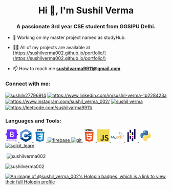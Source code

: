 <h1 align="center">Hi 👋, I'm Sushil Verma</h1>
<h3 align="center">A passionate 3rd year CSE student from GGSIPU Delhi.</h3>



- 🌱 Working on  my master project named as studyHub.

- 👨‍💻 All of my projects are available at [https://sushilverma002.github.io/portfolio/](https://sushilverma002.github.io/portfolio/)

- 📫 How to reach me **sushilvarma9911@gmail.com**



<h3 align="left">Connect with me:</h3>
<p align="left">
<a href="https://twitter.com/sushilv27796914" target="blank"><img align="center" src="https://raw.githubusercontent.com/rahuldkjain/github-profile-readme-generator/master/src/images/icons/Social/twitter.svg" alt="sushilv27796914" height="30" width="40" /></a>
<a href="https://linkedin.com/in/https://www.linkedin.com/in/sushil-verma-1b228423a" target="blank"><img align="center" src="https://raw.githubusercontent.com/rahuldkjain/github-profile-readme-generator/master/src/images/icons/Social/linked-in-alt.svg" alt="https://www.linkedin.com/in/sushil-verma-1b228423a" height="30" width="40" /></a>
<a href="https://instagram.com/https://www.instagram.com/sushil_verma_002/" target="blank"><img align="center" src="https://raw.githubusercontent.com/rahuldkjain/github-profile-readme-generator/master/src/images/icons/Social/instagram.svg" alt="https://www.instagram.com/sushil_verma_002/" height="30" width="40" /></a>
<a href="https://www.youtube.com/c/sushil verma" target="blank"><img align="center" src="https://raw.githubusercontent.com/rahuldkjain/github-profile-readme-generator/master/src/images/icons/Social/youtube.svg" alt="sushil verma" height="30" width="40" /></a>
<a href="https://www.leetcode.com/https://leetcode.com/sushilvarma9911/" target="blank"><img align="center" src="https://raw.githubusercontent.com/rahuldkjain/github-profile-readme-generator/master/src/images/icons/Social/leet-code.svg" alt="https://leetcode.com/sushilvarma9911/" height="30" width="40" /></a>
</p>

<h3 align="left">Languages and Tools:</h3>
<p align="left"> <a href="https://getbootstrap.com" target="_blank" rel="noreferrer"> <img src="https://raw.githubusercontent.com/devicons/devicon/master/icons/bootstrap/bootstrap-plain-wordmark.svg" alt="bootstrap" width="40" height="40"/> </a> <a href="https://www.w3schools.com/cpp/" target="_blank" rel="noreferrer"> <img src="https://raw.githubusercontent.com/devicons/devicon/master/icons/cplusplus/cplusplus-original.svg" alt="cplusplus" width="40" height="40"/> </a> <a href="https://www.w3schools.com/css/" target="_blank" rel="noreferrer"> <img src="https://raw.githubusercontent.com/devicons/devicon/master/icons/css3/css3-original-wordmark.svg" alt="css3" width="40" height="40"/> </a> <a href="https://firebase.google.com/" target="_blank" rel="noreferrer"> <img src="https://www.vectorlogo.zone/logos/firebase/firebase-icon.svg" alt="firebase" width="40" height="40"/> </a> <a href="https://git-scm.com/" target="_blank" rel="noreferrer"> <img src="https://www.vectorlogo.zone/logos/git-scm/git-scm-icon.svg" alt="git" width="40" height="40"/> </a> <a href="https://www.w3.org/html/" target="_blank" rel="noreferrer"> <img src="https://raw.githubusercontent.com/devicons/devicon/master/icons/html5/html5-original-wordmark.svg" alt="html5" width="40" height="40"/> </a> <a href="https://developer.mozilla.org/en-US/docs/Web/JavaScript" target="_blank" rel="noreferrer"> <img src="https://raw.githubusercontent.com/devicons/devicon/master/icons/javascript/javascript-original.svg" alt="javascript" width="40" height="40"/> </a> <a href="https://www.mysql.com/" target="_blank" rel="noreferrer"> <img src="https://raw.githubusercontent.com/devicons/devicon/master/icons/mysql/mysql-original-wordmark.svg" alt="mysql" width="40" height="40"/> </a> <a href="https://pandas.pydata.org/" target="_blank" rel="noreferrer"> <img src="https://raw.githubusercontent.com/devicons/devicon/2ae2a900d2f041da66e950e4d48052658d850630/icons/pandas/pandas-original.svg" alt="pandas" width="40" height="40"/> </a> <a href="https://www.python.org" target="_blank" rel="noreferrer"> <img src="https://raw.githubusercontent.com/devicons/devicon/master/icons/python/python-original.svg" alt="python" width="40" height="40"/> </a> <a href="https://scikit-learn.org/" target="_blank" rel="noreferrer"> <img src="https://upload.wikimedia.org/wikipedia/commons/0/05/Scikit_learn_logo_small.svg" alt="scikit_learn" width="40" height="40"/> </a> </p>

<p>&nbsp;<img align="center" src="https://github-readme-stats.vercel.app/api?username=sushilverma002&show_icons=true&locale=en" alt="sushilverma002" /></p>

<p><img align="center" src="https://github-readme-streak-stats.herokuapp.com/?user=sushilverma002&" alt="sushilverma002" /></p>

[![An image of @sushil_verma_002's Holopin badges, which is a link to view their full Holopin profile](https://holopin.me/sushil_verma_002)](https://holopin.io/@sushil_verma_002)
